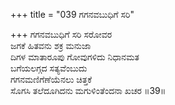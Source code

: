 +++
title = "039 ಗಗನವಬುಧಿಗೆ ಸರಿ"

+++
ಗಗನವಬುಧಿಗೆ ಸರಿ ಸರೋವರ  
ಜಗಕೆ ಹಿತವನು ಶಕ್ರ ಮನುಜಾ  
ದಿಗಳ ಮಾತಾರೂಪು ಗೋವುಗಳಿದು ನಿಧಾನಮತ   
ಬಗೆಯಲಗ್ಗದ ಸತ್ಯವೆಂಬುದು  
ಗಗನಮಣಿಗೆಣೆಯೆನಲು ಚಿತ್ತಕೆ  
ಸೊಗಸಿ ತಲೆದೂಗಿದನು ಮಗುಳಿಂತೆಂದನಾ ಖಚರ     ॥39॥